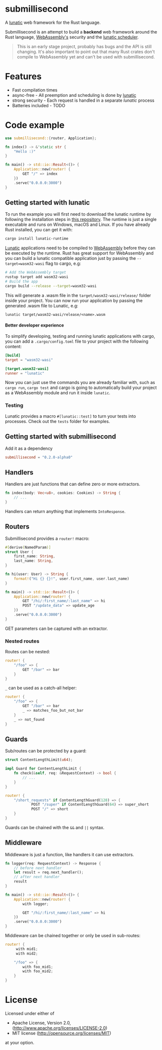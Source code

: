 # submillisecond

A [lunatic][0] web framework for the Rust language.

Submillisecond is an attempt to build a **backend** web framework around the Rust language,
[WebAssembly's][1] security and the [lunatic scheduler][2].

> This is an early stage project, probably has bugs and the API is still changing. It's also
> important to point out that many Rust crates don't compile to WebAssembly yet and can't be used
> with submillisecond.

# Features

- Fast compilation times
- async-free - All preemption and scheduling is done by [lunatic][2]
- strong security - Each request is handled in a separate _lunatic_ process
- Batteries included - TODO

# Code example

```rust
use submillisecond::{router, Application};

fn index() -> &'static str {
    "Hello :)"
}

fn main() -> std::io::Result<()> {
    Application::new(router! {
        GET "/" => index
    })
    .serve("0.0.0.0:3000")
}

```

## Getting started with lunatic

To run the example you will first need to download the lunatic runtime by following the
installation steps in [this repository][2]. The runtime is just a single executable and runs on
Windows, macOS and Linux. If you have already Rust installed, you can get it with:
```bash
cargo install lunatic-runtime
```

[Lunatic][2] applications need to be compiled to [WebAssembly][1] before they can be executed by
the runtime. Rust has great support for WebAssembly and you can build a lunatic compatible
application just by passing the `--target=wasm32-wasi` flag to cargo, e.g:

```bash
# Add the WebAssembly target
rustup target add wasm32-wasi
# Build the app
cargo build --release --target=wasm32-wasi
```

This will generate a .wasm file in the `target/wasm32-wasi/release/` folder inside your project.
You can now run your application by passing the generated .wasm file to Lunatic, e.g:

```
lunatic target/wasm32-wasi/release/<name>.wasm
```

#### Better developer experience

To simplify developing, testing and running lunatic applications with cargo, you can add a
`.cargo/config.toml` file to your project with the following content:

```toml
[build]
target = "wasm32-wasi"

[target.wasm32-wasi]
runner = "lunatic"
```

Now you can just use the commands you are already familiar with, such as `cargo run`, `cargo test`
and cargo is going to automatically build your project as a WebAssembly module and run it inside
`lunatic`.

### Testing

Lunatic provides a macro `#[lunatic::test]` to turn your tests into processes. Check out the
`tests` folder for examples.

## Getting started with submillisecond

Add it as a dependency

```toml
submillisecond = "0.2.0-alpha0"
```

## Handlers

Handlers are just functions that can define zero or more extractors.

```rust
fn index(body: Vec<u8>, cookies: Cookies) -> String {
    // ...
}
```

Handlers can return anything that implements `IntoResponse`.

## Routers

Submillisecond provides a `router!` macro:

```rust
#[derive(NamedParam)]
struct User {
    first_name: String,
    last_name: String,
}

fn hi(user: User) -> String {
    format!("Hi {} {}!", user.first_name, user.last_name)
}

fn main() -> std::io::Result<()> {
    Application::new(router! {
        GET "/hi/:first_name/:last_name" => hi
        POST "/update_data" => update_age
    })
    .serve("0.0.0.0:3000")
}
```

GET parameters can be captured with an extractor.

### Nested routes

Routes can be nested:

```rust
router! {
    "/foo" => {
        GET "/bar" => bar
    }
}
```

`_` can be used as a catch-all helper:

```rust
router! {
    "/foo" => {
        GET "/bar" => bar
        _ => matches_foo_but_not_bar
    }
    _ => not_found
}
```

## Guards

Sub/routes can be protected by a guard:

```rust
struct ContentLengthLimit(u64);

impl Guard for ContentLengthLimit {
    fn check(&self, req: &RequestContext) -> bool {
        // ...
    }
}

router! {
    "/short_requests" if ContentLengthGuard(128) => {
            POST "/super" if ContentLengthGuard(64) => super_short
            POST "/" => short
    }
}
```

Guards can be chained with the `&&` and `||` syntax.

## Middleware

Middleware is just a function, like handlers it can use extractors.

```rust
fn logger(req: RequestContext) -> Response {
    // before next handler
    let result = req.next_handler();
    // after next handler
    result
}

fn main() -> std::io::Result<()> {
    Application::new(router! {
        with logger;

        GET "/hi/:first_name/:last_name" => hi
    })
    .serve("0.0.0.0:3000")
}
```

Middleware can be chained together or only be used in sub-routes:

```rust
router! {
     with mid1;
     with mid2;

    "/foo" => {
        with foo_mid1;
        with foo_mid2;
    }
}
```

# License

Licensed under either of

- Apache License, Version 2.0, (http://www.apache.org/licenses/LICENSE-2.0)
- MIT license (http://opensource.org/licenses/MIT)

at your option.

[0]: https://lunatic.solutions
[1]: https://webassembly.org
[2]: https://github.com/lunatic-solutions/lunatic

